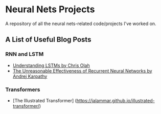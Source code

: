 # Neural Nets Projects
A repository of all the neural nets-related code/projects I've worked on.

## A List of Useful Blog Posts

### RNN and LSTM
- [Understanding LSTMs by Chris Olah](https://colah.github.io/posts/2015-08-Understanding-LSTMs/)
- [The Unreasonable Effectiveness of Recurrent Neural Networks by Andrej Karpathy](http://karpathy.github.io/2015/05/21/rnn-effectiveness/)

### Transformers
- [The Illustrated Transformer] (https://jalammar.github.io/illustrated-transformer/)

